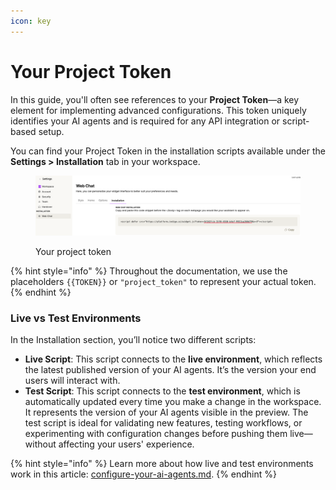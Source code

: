 ```yaml
---
icon: key
---
```


# Your Project Token

In this guide, you'll often see references to your **Project Token**—a key element for implementing advanced configurations. This token uniquely identifies your AI agents and is required for any API integration or script-based setup.&#x20;

You can find your Project Token in the installation scripts available under the **Settings > Installation** tab in your workspace.

<figure><img src="../.gitbook/assets/Screenshot 2025-02-12 alle 17.01.37.png" alt=""><figcaption><p>Your project token</p></figcaption></figure>

{% hint style="info" %}
Throughout the documentation, we use the placeholders <kbd>`{{TOKEN}}`</kbd> or <kbd>`"project_token"`</kbd> to represent your actual token.&#x20;
{% endhint %}

### Live vs Test Environments

In the Installation section, you’ll notice two different scripts:

* **Live Script**: This script connects to the **live environment**, which reflects the latest published version of your AI agents. It’s the version your end users will interact with.
* **Test Script**: This script connects to the **test environment**, which is automatically updated every time you make a change in the workspace. It represents the version of your AI agents visible in the preview. The test script is ideal for validating new features, testing workflows, or experimenting with configuration changes before pushing them live—without affecting your users' experience.

{% hint style="info" %}
Learn more about how live and test environments work in this article: [configure-your-ai-agents.md](../build-your-ai-agents/configure-your-ai-agents.md "mention").
{% endhint %}
